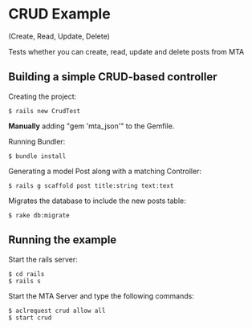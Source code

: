 # CRUD Example
(Create, Read, Update, Delete)

Tests whether you can create, read, update and delete posts from MTA


## Building a simple CRUD-based controller

Creating the project:

    $ rails new CrudTest

**Manually** adding "gem 'mta_json'" to the Gemfile.

Running Bundler:

    $ bundle install

Generating a model Post along with a matching Controller:

    $ rails g scaffold post title:string text:text

Migrates the database to include the new posts table:

    $ rake db:migrate

## Running the example

Start the rails server:

    $ cd rails
    $ rails s

Start the MTA Server and type the following commands:

    $ aclrequest crud allow all
    $ start crud
